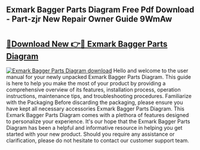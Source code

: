## Exmark Bagger Parts Diagram Free Pdf Download - Part-zjr New Repair Owner Guide 9WmAw

# <h2><a href="http://dfs8b5.blite.top/?on=Exmark+Bagger+Parts+Diagram">🔗Download New 👉🔴 Exmark Bagger Parts Diagram</a></h2>

[![Exmark Bagger Parts Diagram download](https://i.imgur.com/lujVjoI.png)](http://dfs8b5.blite.top/?on=Exmark+Bagger+Parts+Diagram)
Hello and welcome to the user manual for your newly unpacked Exmark Bagger Parts Diagram. This guide is here to help you make the most of your product by providing a comprehensive overview of its features, installation process, operation instructions, maintenance tips, and troubleshooting procedures. Familiarize with the Packaging Before discarding the packaging, please ensure you have kept all necessary accessories Exmark Bagger Parts Diagram. This Exmark Bagger Parts Diagram comes with a plethora of features designed to personalize your experience. It's our hope that the Exmark Bagger Parts Diagram has been a helpful and informative resource in helping you get started with your new product. Should you require any assistance or clarification, please do not hesitate to contact our customer support team.
